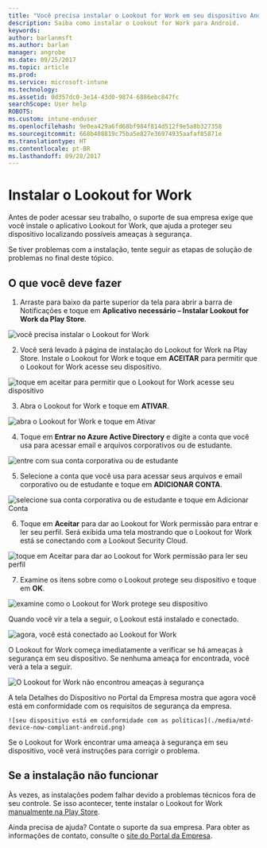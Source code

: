 ```yaml
---
title: "Você precisa instalar o Lookout for Work em seu dispositivo Android | Microsoft Docs"
description: Saiba como instalar o Lookout for Work para Android.
keywords: 
author: barlanmsft
ms.author: barlan
manager: angrobe
ms.date: 09/25/2017
ms.topic: article
ms.prod: 
ms.service: microsoft-intune
ms.technology: 
ms.assetid: 0d357dc0-3e14-43d0-9874-6886ebc847fc
searchScope: User help
ROBOTS: 
ms.custom: intune-enduser
ms.openlocfilehash: 9e0ea429a6fd68bf984f814d512f9e5a8b327358
ms.sourcegitcommit: 668b408819c75ba5e827e36974935aafaf85871e
ms.translationtype: HT
ms.contentlocale: pt-BR
ms.lasthandoff: 09/28/2017
---
```

# <a name="install-lookout-for-work"></a>Instalar o Lookout for Work

Antes de poder acessar seu trabalho, o suporte de sua empresa exige que você instale o aplicativo Lookout for Work, que ajuda a proteger seu dispositivo localizando possíveis ameaças à segurança.

Se tiver problemas com a instalação, tente seguir as etapas de solução de problemas no final deste tópico.

## <a name="what-you-need-to-do"></a>O que você deve fazer

1.  Arraste para baixo da parte superior da tela para abrir a barra de Notificações e toque em **Aplicativo necessário – Instalar Lookout for Work da Play Store**.

  ![você precisa instalar o Lookout for Work](./media/lookout-required-app-install-android.png)

2.  Você será levado à página de instalação do Lookout for Work na Play Store. Instale o Lookout for Work e toque em **ACEITAR** para permitir que o Lookout for Work acesse seu dispositivo.

  ![toque em aceitar para permitir que o Lookout for Work acesse seu dispositivo](./media/lookout-accept-store-permissions-android.png)

3. Abra o Lookout for Work e toque em **ATIVAR**.

  ![abra o Lookout for Work e toque em Ativar](./media/lookout-activate-button-android.png)

4. Toque em **Entrar no Azure Active Directory** e digite a conta que você usa para acessar email e arquivos corporativos ou de estudante.

  ![entre com sua conta corporativa ou de estudante](./media/lookout-sign-in-azure-android.png)

5. Selecione a conta que você usa para acessar seus arquivos e email corporativo ou de estudante e toque em **ADICIONAR CONTA**.

  ![selecione sua conta corporativa ou de estudante e toque em Adicionar Conta](./media/lookout-pick-account-android.png)

6. Toque em **Aceitar** para dar ao Lookout for Work permissão para entrar e ler seu perfil. Será exibida uma tela mostrando que o Lookout for Work está se conectando com a Lookout Security Cloud.

  ![toque em Aceitar para dar ao Lookout for Work permissão para ler seu perfil](./media/lookout-needs-permission-to-view-profile-android.png)

7. Examine os itens sobre como o Lookout protege seu dispositivo e toque em **OK**.

  ![examine como o Lookout for Work protege seu dispositivo](./media/lookout-how-it-protects-your-device-android.png)

  Quando você vir a tela a seguir, o Lookout está instalado e conectado.

  ![agora, você está conectado ao Lookout for Work](./media/lookout-you-are-now-connected-android.png)

  O Lookout for Work começa imediatamente a verificar se há ameaças à segurança em seu dispositivo. Se nenhuma ameaça for encontrada, você verá a tela a seguir.

  ![O Lookout for Work não encontrou ameaças à segurança](./media/lookout-scan-no-threats-found-android.png)

  A tela Detalhes do Dispositivo no Portal da Empresa mostra que agora você está em conformidade com os requisitos de segurança da empresa.

    ![seu dispositivo está em conformidade com as políticas](./media/mtd-device-now-compliant-android.png)

  Se o Lookout for Work encontrar uma ameaça à segurança em seu dispositivo, você verá instruções para corrigir o problema.

## <a name="if-the-installation-doesnt-work"></a>Se a instalação não funcionar

Às vezes, as instalações podem falhar devido a problemas técnicos fora de seu controle. Se isso acontecer, tente instalar o Lookout for Work [manualmente na Play Store](https://play.google.com/store/apps/details?id=com.lookout.enterprise).


Ainda precisa de ajuda? Contate o suporte da sua empresa. Para obter as informações de contato, consulte o [site do Portal da Empresa](https://portal.manage.microsoft.com).

